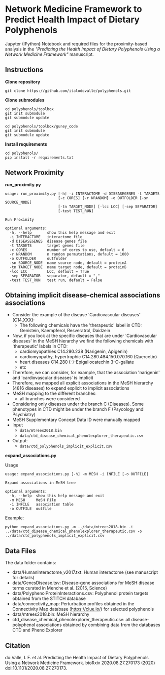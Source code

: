# Network Medicine Framework to Predict Health Impact of Dietary Polyphenols

Jupyter (IPython) Notebook and required files for the proximity-based analysis in the *"Predicting the Health Impact of Dietary Polyphenols Using a Network Medicine Framework"* manuscript.

## Instructions

**Clone repository**

```
git clone https://github.com/italodovalle/polyphenols.git
```


**Clone submodules**

```
cd polyphenols/toolbox
git init submodule
git submodule update
```

```
cd polyphenols/toolbox/guney_code
git init submodule
git submodule update
```

**Install requirements**

```
cd polyphenols/
pip install -r requirements.txt
```


## Network Proximity

**run_proximity.py**

```
usage: run_proximity.py [-h] -i INTERACTOME -d DISEASEGENES -t TARGETS
                        [-c CORES] [-r NRANDOM] -o OUTFOLDER [-sn SOURCE_NODE]
                        [-tn TARGET_NODE] [-lcc LCC] [-sep SEPARATOR]
                        [-test TEST_RUN]

Run Proximity

optional arguments:
  -h, --help       show this help message and exit
  -i INTERACTOME   interactome file
  -d DISEASEGENES  disease genes file
  -t TARGETS       target genes file
  -c CORES         number of cores to use, default = 6
  -r NRANDOM       n random permutations, default = 1000
  -o OUTFOLDER     outfolder
  -sn SOURCE_NODE  name source node, default = proteinA
  -tn TARGET_NODE  name target node, default = proteinB
  -lcc LCC         LCC, default = True
  -sep SEPARATOR   separator, default = ","
  -test TEST_RUN   test run, default = False
```

## Obtaining implicit disease-chemical associations associations

* Consider the example of the disease 'Cardiovascular diseases' (C14.XXX):
    * The following chemicals have the 'therapeutic' label in CTD: Genistein, Kaempferol, Resveratrol, Daidzein
* Now, if you look at the specific diseases that are under 'Cardiovascular diseases' in the MeSH hierarchy we find the following chemicals with 'therapeutic' labels in CTD:
    * cardiomyopathies C14.280.238 (Narigenin, Apigenin)
    * cardiomyopathy, hypertrophic C14.280.484.150.070.160 (Quercetin)
    * heart diseases C14.280 (-)-Epigallocatechin 3-O-gallate
    * etc
* Therefore, we can consider, for example, that the association 'narigenin' and 'cardiovascular diseases' is implicit
* Therefore, we mapped all explicit associations in the MeSH hierarchy (4816 diseases) to expand explicit to implicit associations
* MeSH mapping to the different branches:
    * all branches were considered
* Considering only diseases under the branch C (Diseases). Some phenotypes in CTD might be under the branch F (Psycology and Psychiatry)
* MeSH Supplementary Concept Data ID were manually mapped
* Input
    * `data/mtrees2018.bin`
    * `data/ctd_disease_chemical_phenolexplorer_therapeutic.csv`
* Output:
    * `data/ctd_polyphenols_implicit_explicit.csv`


**expand_associations.py**

Usage

```
usage: expand_associations.py [-h] -m MESH -i INFILE [-o OUTFILE]

Expand associations in MeSH tree

optional arguments:
  -h, --help  show this help message and exit
  -m MESH     MeSH File
  -i INFILE   association table
  -o OUTFILE  outfile
```


Example:

```
python expand_associations.py -m ../data/mtrees2018.bin -i ../data/ctd_disease_chemical_phenolexplorer_therapeutic.csv -o ../data/ctd_polyphenols_implicit_explicit.csv
```


## Data Files

The data folder contains:

* data/HumanInteractome_v2017.txt: Human interactome (see manuscript for details)
* data/GenesDisease.tsv: Disease-gene associations for MeSH disease terms curated in Menche et al. (2015, Science)
* data/PolyphenolProteinInteractions.csv: Polyphenol protein targets obtained from the STITCH database
* data/connectivity_map: Perturbation profiles obtained in the Connectivity Map database (https://clue.io/) for selected polyphenols
* data/mtrees2018.bin: MeSH hierarchy
* ctd_disease_chemical_phenolexplorer_therapeutic.csv: all disease-polyphenol associations obtained by combining data from the databases CTD and PhenolExplorer

## Citation

do Valle, I. F. et al. Predicting the Health Impact of Dietary Polyphenols Using a Network Medicine Framework. bioRxiv 2020.08.27.270173 (2020) doi:10.1101/2020.08.27.270173.
